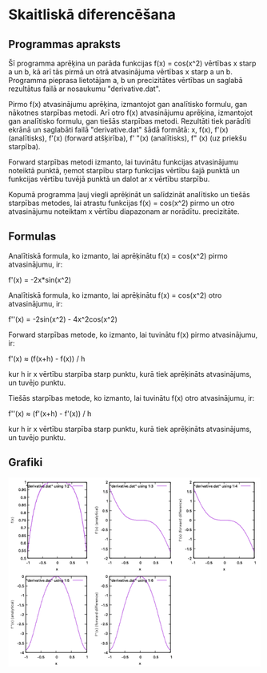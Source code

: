 # Skaitliskā diferencēšana

## Programmas apraksts
Šī programma aprēķina un parāda funkcijas f(x) = cos(x^2) vērtības x starp a un b, kā arī tās pirmā un otrā atvasinājuma vērtības x starp a un b. Programma pieprasa lietotājam a, b un precizitātes vērtības un saglabā rezultātus failā ar nosaukumu "derivative.dat".

Pirmo f(x) atvasinājumu aprēķina, izmantojot gan analītisko formulu, gan nākotnes starpības metodi. Arī otro f(x) atvasinājumu aprēķina, izmantojot gan analītisko formulu, gan tiešās starpības metodi. Rezultāti tiek parādīti ekrānā un saglabāti failā "derivative.dat" šādā formātā: x, f(x), f'(x) (analītisks), f'(x) (forward atšķirība), f' "(x) (analītisks), f" (x) (uz priekšu starpība).

Forward starpības metodi izmanto, lai tuvinātu funkcijas atvasinājumu noteiktā punktā, ņemot starpību starp funkcijas vērtību šajā punktā un funkcijas vērtību tuvējā punktā un dalot ar x vērtību starpību.

Kopumā programma ļauj viegli aprēķināt un salīdzināt analītisko un tiešās starpības metodes, lai atrastu funkcijas f(x) = cos(x^2) pirmo un otro atvasinājumu noteiktam x vērtību diapazonam ar norādītu. precizitāte.

## Formulas
Analītiskā formula, ko izmanto, lai aprēķinātu f(x) = cos(x^2) pirmo atvasinājumu, ir:

f'(x) = -2x*sin(x^2)

Analītiskā formula, ko izmanto, lai aprēķinātu f(x) = cos(x^2) otro atvasinājumu, ir:

f''(x) = -2sin(x^2) - 4x^2cos(x^2)

Forward starpības metode, ko izmanto, lai tuvinātu f(x) pirmo atvasinājumu, ir:

f'(x) ≈ (f(x+h) - f(x)) / h

kur h ir x vērtību starpība starp punktu, kurā tiek aprēķināts atvasinājums, un tuvējo punktu.

Tiešās starpības metode, ko izmanto, lai tuvinātu f(x) otro atvasinājumu, ir:

f''(x) ≈ (f'(x+h) - f'(x)) / h

kur h ir x vērtību starpība starp punktu, kurā tiek aprēķināts atvasinājums, un tuvējo punktu.

## Grafiki

![](https://github.com/Homer-Fireman/RTR105/blob/main/darbi/3ld_derivative/derivative_graph.png?raw=true)